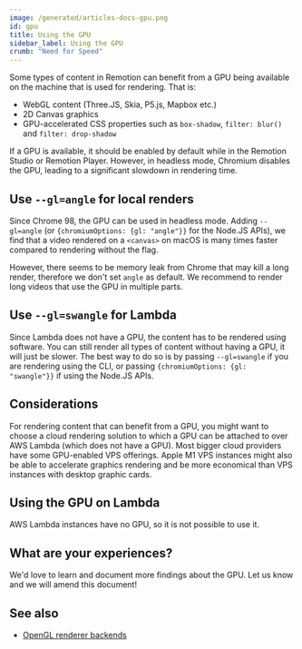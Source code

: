```yaml
---
image: /generated/articles-docs-gpu.png
id: gpu
title: Using the GPU
sidebar_label: Using the GPU
crumb: "Need for Speed"
---
```


Some types of content in Remotion can benefit from a GPU being available on the machine that is used for rendering. That is:

- WebGL content (Three.JS, Skia, P5.js, Mapbox etc.)
- 2D Canvas graphics
- GPU-accelerated CSS properties such as `box-shadow`, `filter: blur()` and `filter: drop-shadow`

If a GPU is available, it should be enabled by default while in the Remotion Studio or Remotion Player. However, in headless mode, Chromium disables the GPU, leading to a significant
slowdown in rendering time.

## Use `--gl=angle` for local renders

Since Chrome 98, the GPU can be used in headless mode. Adding `--gl=angle` (or `{chromiumOptions: {gl: "angle"}}` for the Node.JS APIs), we find that a video rendered on a `<canvas>` on macOS is many times faster compared to rendering without the flag.

However, there seems to be memory leak from Chrome that may kill a long render, therefore we don't set `angle` as default. We recommend to render long videos that use the GPU in multiple parts.

## Use `--gl=swangle` for Lambda

Since Lambda does not have a GPU, the content has to be rendered using software. You can still render all types of content without having a GPU, it will just be slower. The best way to do so is by passing `--gl=swangle` if you are rendering using the CLI, or passing `{chromiumOptions: {gl: "swangle"}}` if using the Node.JS APIs.

## Considerations

For rendering content that can benefit from a GPU, you might want to choose a cloud rendering solution to which a GPU can be attached to over AWS Lambda (which does not have a GPU). Most bigger cloud providers have some GPU-enabled VPS offerings. Apple M1 VPS instances might also be able to accelerate graphics rendering and be more economical than VPS instances with desktop graphic cards.

## Using the GPU on Lambda

AWS Lambda instances have no GPU, so it is not possible to use it.

## What are your experiences?

We'd love to learn and document more findings about the GPU. Let us know and we will amend this document!

## See also

- [OpenGL renderer backends](/docs/gl-options)
